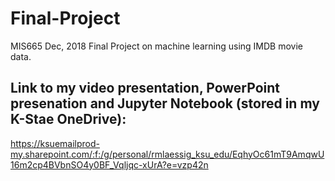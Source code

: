 # Final-Project
MIS665 Dec, 2018 Final Project on machine learning using IMDB movie data.

## Link to my video presentation, PowerPoint presenation and Jupyter Notebook (stored in my K-Stae OneDrive):
https://ksuemailprod-my.sharepoint.com/:f:/g/personal/rmlaessig_ksu_edu/EqhyOc61mT9AmqwU16m2cp4BVbnSO4y0BF_Vqljqc-xUrA?e=vzp42n
